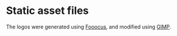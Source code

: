 # Static asset files

The logos were generated using [Fooocus](https://github.com/lllyasviel/Fooocus),
and modified using [GIMP](https://www.gimp.org/).
